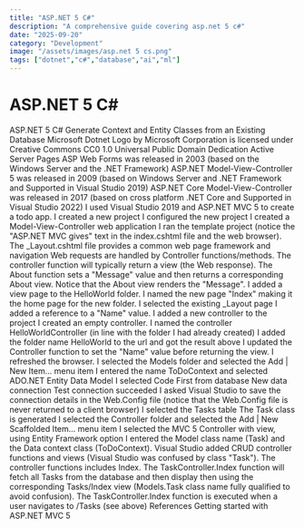 ```yaml
---
title: "ASP.NET 5 C#"
description: "A comprehensive guide covering asp.net 5 c#"
date: "2025-09-20"
category: "Development"
image: "/assets/images/asp.net 5 cs.png"
tags: ["dotnet","c#","database","ai","ml"]
---
```


# ASP.NET 5 C#

ASP.NET 5 C# Generate Context and Entity Classes from an Existing Database Microsoft Dotnet Logo by Microsoft Corporation is licensed under Creative Commons CC0 1.0 Universal Public Domain Dedication Active Server Pages ASP Web Forms was released in 2003 (based on the Windows Server and the .NET Framework) ASP.NET Model-View-Controller 5 was released in 2009 (based on Windows Server and .NET Framework and Supported in Visual Studio 2019) ASP.NET Core Model-View-Controller was released in 2017 (based on cross platform .NET Core and Supported in Visual Studio 2022) I used Visual Studio 2019 and ASP.NET MVC 5 to create a todo app. I created a new project I configured the new project I created a Model-View-Controller web application I ran the template project (notice the "ASP.NET MVC gives" text in the index.cshtml file and the web browser). The _Layout.cshtml file provides a common web page framework and navigation Web requests are handled by Controller functions/methods. The controller function will typically return a view (the Web response). The About function sets a "Message" value and then returns a corresponding About view. Notice that the About view renders the "Message". I added a view page to the HelloWorld folder. I named the new page "Index" making it the home page for the new folder. I selected the existing _Layout page I added a reference to a "Name" value. I added a new controller to the project I created an empty controller. I named the controller HelloWorldController (in line with the folder I had already created) I added the folder name HelloWorld to the url and got the result above I updated the Controller function to set the "Name" value before returning the view. I refreshed the browser. I selected the Models folder and selected the Add | New Item... menu item I entered the name ToDoContext and selected ADO.NET Entity Data Model I selected Code First from database New data connection Test connection succeeded I asked Visual Studio to save the connection details in the Web.Config file (notice that the Web.Config file is never returned to a client browser) I selected the Tasks table The Task class is generated I selected the Controller folder and selected the Add | New Scaffolded Item... menu item I selected the MVC 5 Controller with view, using Entity Framework option I entered the Model class name (Task) and the Data context class (ToDoContext). Visual Studio added CRUD controller functions and views (Visual Studio was confused by class "Task"). The controller functions includes Index. The TaskController.Index function will fetch all Tasks from the database and then display then using the corresponding Tasks/Index view (Models.Task class name fully qualified to avoid confusion). The TaskController.Index function is executed when a user navigates to /Tasks (see above) References Getting started with ASP.NET MVC 5
